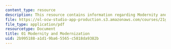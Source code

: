 ```yaml
---
content_type: resource
description: This resource contains information regarding Modernity and Modernization.
file: https://ol-ocw-studio-app-production.s3.amazonaws.com/courses/21g-031j-topics-in-the-avant-garde-in-literature-and-cinema-spring-2003/2b995188a1d19ba65565c5818da9382b_MIT21G_031JS03_1modernity.pdf
file_type: application/pdf
resourcetype: Document
title: 01 Modernity and Modernization
uid: 2b995188-a1d1-9ba6-5565-c5818da9382b
---
```

